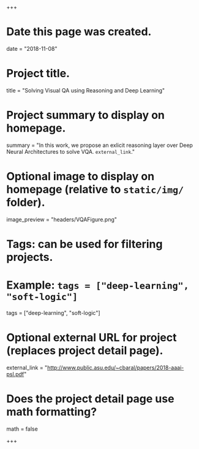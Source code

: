 +++
# Date this page was created.
date = "2018-11-08"

# Project title.
title = "Solving Visual QA using Reasoning and Deep Learning"

# Project summary to display on homepage.
summary = "In this work, we propose an exlicit reasoning layer over Deep Neural Architectures to solve VQA. `external_link`."

# Optional image to display on homepage (relative to `static/img/` folder).
image_preview = "headers/VQAFigure.png"

# Tags: can be used for filtering projects.
# Example: `tags = ["deep-learning", "soft-logic"]`
tags = ["deep-learning", "soft-logic"]

# Optional external URL for project (replaces project detail page).
external_link = "http://www.public.asu.edu/~cbaral/papers/2018-aaai-psl.pdf"

# Does the project detail page use math formatting?
math = false

+++

